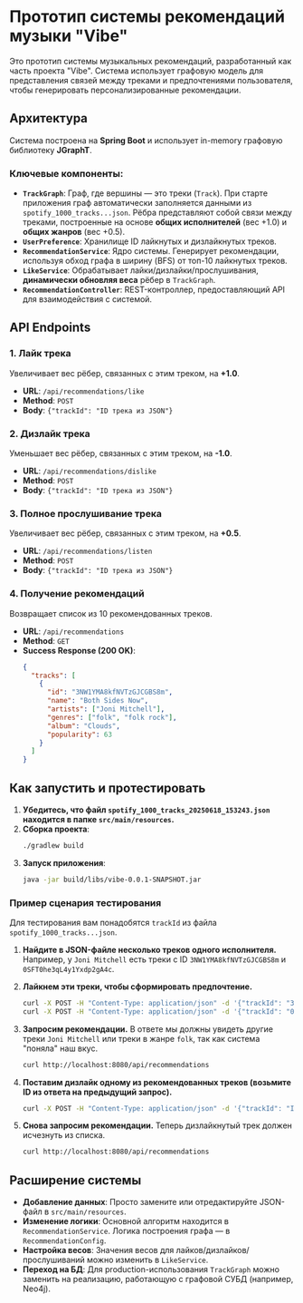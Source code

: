 # Прототип системы рекомендаций музыки "Vibe"

Это прототип системы музыкальных рекомендаций, разработанный как часть проекта "Vibe". Система использует графовую модель для представления связей между треками и предпочтениями пользователя, чтобы генерировать персонализированные рекомендации.

## Архитектура

Система построена на **Spring Boot** и использует in-memory графовую библиотеку **JGraphT**.

### Ключевые компоненты:

-   **`TrackGraph`**: Граф, где вершины — это треки (`Track`). При старте приложения граф автоматически заполняется данными из `spotify_1000_tracks...json`. Рёбра представляют собой связи между треками, построенные на основе **общих исполнителей** (вес +1.0) и **общих жанров** (вес +0.5).
-   **`UserPreference`**: Хранилище ID лайкнутых и дизлайкнутых треков.
-   **`RecommendationService`**: Ядро системы. Генерирует рекомендации, используя обход графа в ширину (BFS) от топ-10 лайкнутых треков.
-   **`LikeService`**: Обрабатывает лайки/дизлайки/прослушивания, **динамически обновляя веса** рёбер в `TrackGraph`.
-   **`RecommendationController`**: REST-контроллер, предоставляющий API для взаимодействия с системой.

## API Endpoints

### 1. Лайк трека

Увеличивает вес рёбер, связанных с этим треком, на **+1.0**.

-   **URL**: `/api/recommendations/like`
-   **Method**: `POST`
-   **Body**: `{"trackId": "ID трека из JSON"}`

### 2. Дизлайк трека

Уменьшает вес рёбер, связанных с этим треком, на **-1.0**.

-   **URL**: `/api/recommendations/dislike`
-   **Method**: `POST`
-   **Body**: `{"trackId": "ID трека из JSON"}`

### 3. Полное прослушивание трека

Увеличивает вес рёбер, связанных с этим треком, на **+0.5**.

-   **URL**: `/api/recommendations/listen`
-   **Method**: `POST`
-   **Body**: `{"trackId": "ID трека из JSON"}`

### 4. Получение рекомендаций

Возвращает список из 10 рекомендованных треков.

-   **URL**: `/api/recommendations`
-   **Method**: `GET`
-   **Success Response (200 OK)**:
    ```json
    {
      "tracks": [
        {
          "id": "3NW1YMA8kfNVTzGJCGBS8m",
          "name": "Both Sides Now",
          "artists": ["Joni Mitchell"],
          "genres": ["folk", "folk rock"],
          "album": "Clouds",
          "popularity": 63
        }
      ]
    }
    ```

## Как запустить и протестировать

1.  **Убедитесь, что файл `spotify_1000_tracks_20250618_153243.json` находится в папке `src/main/resources`.**
2.  **Сборка проекта**:
    ```bash
    ./gradlew build
    ```
3.  **Запуск приложения**:
    ```bash
    java -jar build/libs/vibe-0.0.1-SNAPSHOT.jar
    ```

### Пример сценария тестирования

Для тестирования вам понадобятся `trackId` из файла `spotify_1000_tracks...json`.

1.  **Найдите в JSON-файле несколько треков одного исполнителя.** Например, у `Joni Mitchell` есть треки с ID `3NW1YMA8kfNVTzGJCGBS8m` и `0SFT0he3qL4y1Yxdp2gA4c`.

2.  **Лайкнем эти треки, чтобы сформировать предпочтение.**
    ```bash
    curl -X POST -H "Content-Type: application/json" -d '{"trackId": "3NW1YMA8kfNVTzGJCGBS8m"}' http://localhost:8080/api/recommendations/like
    curl -X POST -H "Content-Type: application/json" -d '{"trackId": "0SFT0he3qL4y1Yxdp2gA4c"}' http://localhost:8080/api/recommendations/like
    ```

3.  **Запросим рекомендации.**
    В ответе мы должны увидеть другие треки `Joni Mitchell` или треки в жанре `folk`, так как система "поняла" наш вкус.
    ```bash
    curl http://localhost:8080/api/recommendations
    ```

4.  **Поставим дизлайк одному из рекомендованных треков (возьмите ID из ответа на предыдущий запрос).**
    ```bash
    curl -X POST -H "Content-Type: application/json" -d '{"trackId": "ID_ТРЕКА_ИЗ_РЕКОМЕНДАЦИЙ"}' http://localhost:8080/api/recommendations/dislike
    ```

5.  **Снова запросим рекомендации.** Теперь дизлайкнутый трек должен исчезнуть из списка.
    ```bash
    curl http://localhost:8080/api/recommendations
    ```

## Расширение системы

-   **Добавление данных**: Просто замените или отредактируйте JSON-файл в `src/main/resources`.
-   **Изменение логики**: Основной алгоритм находится в `RecommendationService`. Логика построения графа — в `RecommendationConfig`.
-   **Настройка весов**: Значения весов для лайков/дизлайков/прослушиваний можно изменить в `LikeService`.
-   **Переход на БД**: Для production-использования `TrackGraph` можно заменить на реализацию, работающую с графовой СУБД (например, Neo4j). 